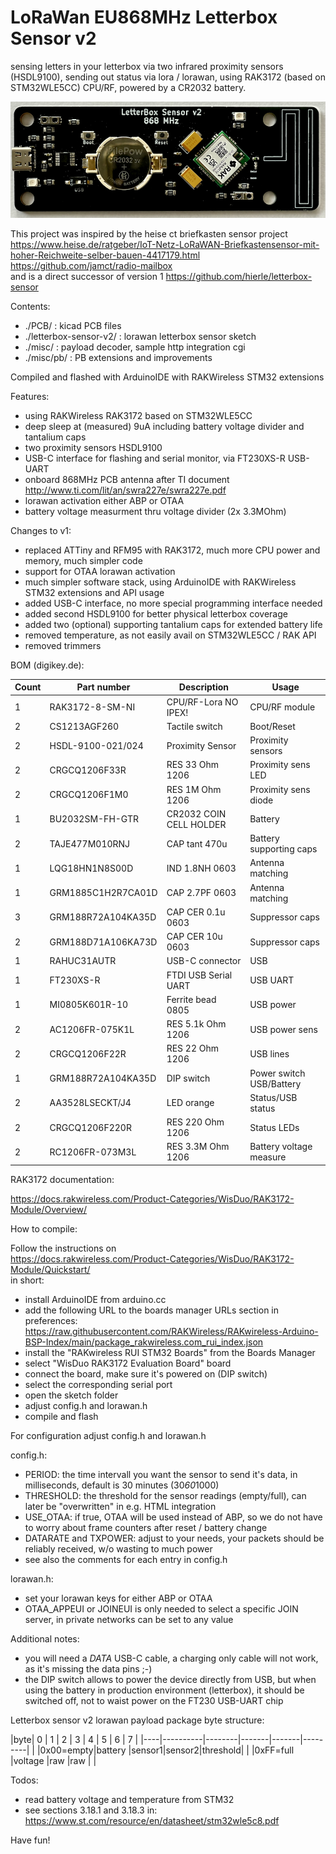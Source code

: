 # LoRaWan EU868MHz Letterbox Sensor v2
sensing letters in your letterbox via two infrared proximity sensors (HSDL9100),
sending out status via lora / lorawan, using RAK3172 (based on STM32WLE5CC) CPU/RF, powered by a CR2032 battery.

![Lorawan letterbox sensor v2](https://github.com/hierle/letterbox-sensor-v2/blob/main/misc/letterbox-sensor-v2.png?raw=true)

This project was inspired by the heise ct briefkasten sensor project<br>
https://www.heise.de/ratgeber/IoT-Netz-LoRaWAN-Briefkastensensor-mit-hoher-Reichweite-selber-bauen-4417179.html<br>
https://github.com/jamct/radio-mailbox<br>
and is a direct successor of version 1 https://github.com/hierle/letterbox-sensor


Contents:
- ./PCB/ :                  kicad PCB files
- ./letterbox-sensor-v2/ :  lorawan letterbox sensor sketch
- ./misc/ :                 payload decoder, sample http integration cgi
- ./misc/pb/ :              PB extensions and improvements


Compiled and flashed with ArduinoIDE with RAKWireless STM32 extensions


Features:
- using RAKWireless RAK3172 based on STM32WLE5CC
- deep sleep at (measured) 9uA including battery voltage divider and tantalium caps
- two proximity sensors HSDL9100
- USB-C interface for flashing and serial monitor, via FT230XS-R USB-UART
- onboard 868MHz PCB antenna after TI document http://www.ti.com/lit/an/swra227e/swra227e.pdf
- lorawan activation either ABP or OTAA
- battery voltage measurment thru voltage divider (2x 3.3MOhm)


Changes to v1:
- replaced ATTiny and RFM95 with RAK3172, much more CPU power and memory, much simpler code
- support for OTAA lorawan activation
- much simpler software stack, using ArduinoIDE with RAKWireless STM32 extensions and API usage
- added USB-C interface, no more special programming interface needed
- added second HSDL9100 for better physical letterbox coverage
- added two (optional) supporting tantalium caps for extended battery life
- removed temperature, as not easily avail on STM32WLE5CC / RAK API
- removed trimmers


BOM (digikey.de):

| Count | Part number        | Description             | Usage                    |
|-------|--------------------|-------------------------|--------------------------|
| 1     | RAK3172-8-SM-NI    | CPU/RF-Lora  NO IPEX!   | CPU/RF module            |
| 2     | CS1213AGF260       | Tactile switch          | Boot/Reset               |
| 2     | HSDL-9100-021/024  | Proximity Sensor        | Proximity sensors        |
| 2     | CRGCQ1206F33R      | RES 33 Ohm 1206         | Proximity sens LED       | 
| 2     | CRGCQ1206F1M0      | RES 1M Ohm 1206         | Proximity sens diode     |
| 1     | BU2032SM-FH-GTR    | CR2032 COIN CELL HOLDER | Battery                  |
| 2     | TAJE477M010RNJ     | CAP tant 470u           | Battery supporting caps  |
| 1     | LQG18HN1N8S00D     | IND 1.8NH 0603          | Antenna matching         |
| 1     | GRM1885C1H2R7CA01D | CAP 2.7PF 0603          | Antenna matching         |
| 3     | GRM188R72A104KA35D | CAP CER 0.1u 0603       | Suppressor caps          |
| 2     | GRM188D71A106KA73D | CAP CER 10u 0603        | Suppressor caps          |
| 1     | RAHUC31AUTR        | USB-C connector         | USB                      |
| 1     | FT230XS-R          | FTDI USB Serial UART    | USB UART                 |
| 1     | MI0805K601R-10     | Ferrite bead 0805       | USB power                |
| 2     | AC1206FR-075K1L    | RES 5.1k Ohm 1206       | USB power sens           |
| 2     | CRGCQ1206F22R      | RES 22 Ohm 1206         | USB lines                |
| 1     | GRM188R72A104KA35D | DIP switch              | Power switch USB/Battery |
| 2     | AA3528LSECKT/J4    | LED orange              | Status/USB status        |
| 2     | CRGCQ1206F220R     | RES 220 Ohm 1206        | Status LEDs              |
| 2     | RC1206FR-073M3L    | RES 3.3M Ohm 1206       | Battery voltage measure  |


RAK3172 documentation:

https://docs.rakwireless.com/Product-Categories/WisDuo/RAK3172-Module/Overview/


How to compile:

Follow the instructions on<br>
https://docs.rakwireless.com/Product-Categories/WisDuo/RAK3172-Module/Quickstart/<br>
in short:<br>
- install ArduinoIDE from arduino.cc
- add the following URL to the boards manager URLs section in preferences:
https://raw.githubusercontent.com/RAKWireless/RAKwireless-Arduino-BSP-Index/main/package_rakwireless.com_rui_index.json
- install the "RAKwireless RUI STM32 Boards" from the Boards Manager
- select "WisDuo RAK3172 Evaluation Board" board
- connect the board, make sure it's powered on (DIP switch)
- select the corresponding serial port
- open the sketch folder
- adjust config.h and lorawan.h
- compile and flash


For configuration adjust config.h and lorawan.h

config.h:
- PERIOD: the time intervall you want the sensor to send it's data, in milliseconds, default is 30 minutes (30*60*1000)
- THRESHOLD: the threshold for the sensor readings (empty/full), can later be "overwritten" in e.g. HTML integration
- USE_OTAA: if true, OTAA will be used instead of ABP, so we do not have to worry about frame counters after reset / battery change
- DATARATE and TXPOWER: adjust to your needs, your packets should be reliably received, w/o wasting to much power
- see also the comments for each entry in config.h

lorawan.h:
- set your lorawan keys for either ABP or OTAA
- OTAA_APPEUI or JOINEUI is only needed to select a specific JOIN server, in private networks can be set to any value


Additional notes:
- you will need a *DATA* USB-C cable, a charging only cable will not work, as it's missing the data pins ;-)
- the DIP switch allows to power the device directly from USB, but when using the battery in production environment (letterbox), it should be switched off, not to waist power on the FT230 USB-UART chip


Letterbox sensor v2 lorawan payload package byte structure:

|byte|    0     |  1 | 2 | 3 | 4 | 5 | 6 |    7    |
|----|----------|--------|-------|-------|---------|
|    |0x00=empty|battery |sensor1|sensor2|threshold|
|    |0xFF=full |voltage |raw    |raw    |         |


Todos:
- read battery voltage and temperature from STM32
- see sections 3.18.1 and 3.18.3 in: https://www.st.com/resource/en/datasheet/stm32wle5c8.pdf


Have fun!

